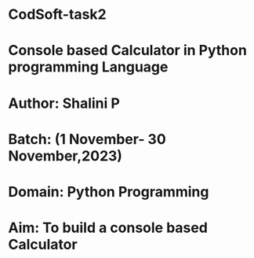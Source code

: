 # CodSoft-task2
# Console based Calculator in Python programming Language
# Author: Shalini P
# Batch: (1 November- 30 November,2023)
# Domain: Python Programming
# Aim: To build a console based Calculator
